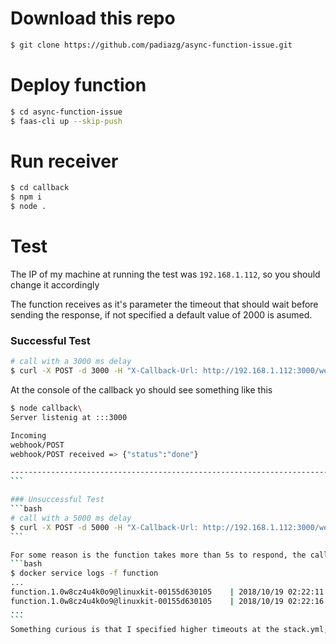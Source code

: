 # Download this repo
```bash
$ git clone https://github.com/padiazg/async-function-issue.git
```
# Deploy function
```bash
$ cd async-function-issue
$ faas-cli up --skip-push
```
# Run receiver
```bash
$ cd callback
$ npm i
$ node .
```
# Test
The IP of my machine at running the test was `192.168.1.112`, so you should change it accordingly

The function receives as it's parameter the timeout that should wait before sending the response, if not specified a default value of 2000 is asumed.

### Successful Test
```bash
# call with a 3000 ms delay
$ curl -X POST -d 3000 -H "X-Callback-Url: http://192.168.1.112:3000/webhook" http://192.168.1.112:8080/async-function/function
```
At the console of the callback yo should see something like this
````bash
$ node callback\
Server listenig at :::3000

Incoming
webhook/POST
webhook/POST received => {"status":"done"}

--------------------------------------------------------------------------
```

### Unsuccessful Test
```bash
# call with a 5000 ms delay
$ curl -X POST -d 5000 -H "X-Callback-Url: http://192.168.1.112:3000/webhook" http://192.168.1.112:8080/async-function/function
```

For some reason is the function takes more than 5s to respond, the callback is not called, even if the log from the function shows that it finished an wrote to the output.
```bash
$ docker service logs -f function
...
function.1.0w8cz4u4k0o9@linuxkit-00155d630105    | 2018/10/19 02:22:11 Forking fprocess.
function.1.0w8cz4u4k0o9@linuxkit-00155d630105    | 2018/10/19 02:22:16 Wrote 18 Bytes - Duration: 5.191428 seconds
...
```
Something curious is that I specified higher timeouts at the stack.yml, but the result is the same.  
